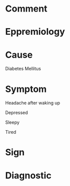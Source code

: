 # Comment

# Eppremiology

# Cause

Diabetes Mellitus

# Symptom

Headache after waking up

Depressed

Sleepy

Tired

# Sign

# Diagnostic
